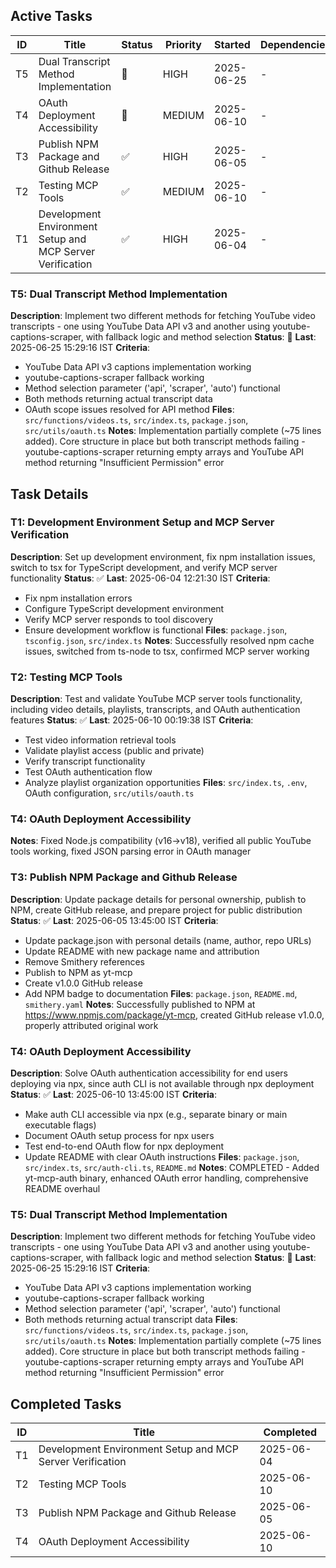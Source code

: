 ## Active Tasks
| ID | Title | Status | Priority | Started | Dependencies |
|----|-------|--------|----------|---------|--------------|
| T5 | Dual Transcript Method Implementation | 🔄 | HIGH | 2025-06-25 | - | 
| T4 | OAuth Deployment Accessibility | 🔄 | MEDIUM | 2025-06-10 | - |
| T3 | Publish NPM Package and Github Release | ✅ | HIGH | 2025-06-05 | - |
| T2 | Testing MCP Tools | ✅ | MEDIUM | 2025-06-10 | - |
| T1 | Development Environment Setup and MCP Server Verification | ✅ | HIGH | 2025-06-04 | - |


### T5: Dual Transcript Method Implementation
**Description**: Implement two different methods for fetching YouTube video transcripts - one using YouTube Data API v3 and another using youtube-captions-scraper, with fallback logic and method selection
**Status**: 🔄 **Last**: 2025-06-25 15:29:16 IST
**Criteria**: 
- YouTube Data API v3 captions implementation working
- youtube-captions-scraper fallback working  
- Method selection parameter ('api', 'scraper', 'auto') functional
- Both methods returning actual transcript data
- OAuth scope issues resolved for API method
**Files**: `src/functions/videos.ts`, `src/index.ts`, `package.json`, `src/utils/oauth.ts`
**Notes**: Implementation partially complete (~75 lines added). Core structure in place but both transcript methods failing - youtube-captions-scraper returning empty arrays and YouTube API method returning "Insufficient Permission" error

## Task Details
### T1: Development Environment Setup and MCP Server Verification
**Description**: Set up development environment, fix npm installation issues, switch to tsx for TypeScript development, and verify MCP server functionality
**Status**: ✅ **Last**: 2025-06-04 12:21:30 IST
**Criteria**: 
- Fix npm installation errors
- Configure TypeScript development environment
- Verify MCP server responds to tool discovery
- Ensure development workflow is functional
**Files**: `package.json`, `tsconfig.json`, `src/index.ts`
**Notes**: Successfully resolved npm cache issues, switched from ts-node to tsx, confirmed MCP server working

### T2: Testing MCP Tools
**Description**: Test and validate YouTube MCP server tools functionality, including video details, playlists, transcripts, and OAuth authentication features
**Status**: ✅ **Last**: 2025-06-10 00:19:38 IST
**Criteria**:
- Test video information retrieval tools
- Validate playlist access (public and private)
- Verify transcript functionality
- Test OAuth authentication flow
- Analyze playlist organization opportunities
**Files**: `src/index.ts`, `.env`, OAuth configuration, `src/utils/oauth.ts`
### T4: OAuth Deployment Accessibility

**Notes**: Fixed Node.js compatibility (v16→v18), verified all public YouTube tools working, fixed JSON parsing error in OAuth manager

### T3: Publish NPM Package and Github Release
**Description**: Update package details for personal ownership, publish to NPM, create GitHub release, and prepare project for public distribution
**Status**: ✅ **Last**: 2025-06-05 13:45:00 IST
**Criteria**:
- Update package.json with personal details (name, author, repo URLs)
- Update README with new package name and attribution
- Remove Smithery references
- Publish to NPM as yt-mcp
- Create v1.0.0 GitHub release
- Add NPM badge to documentation
**Files**: `package.json`, `README.md`, `smithery.yaml`
**Notes**: Successfully published to NPM at https://www.npmjs.com/package/yt-mcp, created GitHub release v1.0.0, properly attributed original work

### T4: OAuth Deployment Accessibility
**Description**: Solve OAuth authentication accessibility for end users deploying via npx, since auth CLI is not available through npx deployment
**Status**: ✅ **Last**: 2025-06-10 13:45:00 IST
**Criteria**:
- Make auth CLI accessible via npx (e.g., separate binary or main executable flags)
- Document OAuth setup process for npx users
- Test end-to-end OAuth flow for npx deployment
- Update README with clear OAuth instructions
**Files**: `package.json`, `src/index.ts`, `src/auth-cli.ts`, `README.md`
**Notes**: COMPLETED - Added yt-mcp-auth binary, enhanced OAuth error handling, comprehensive README overhaul

### T5: Dual Transcript Method Implementation
**Description**: Implement two different methods for fetching YouTube video transcripts - one using YouTube Data API v3 and another using youtube-captions-scraper, with fallback logic and method selection
**Status**: 🔄 **Last**: 2025-06-25 15:29:16 IST
**Criteria**: 
- YouTube Data API v3 captions implementation working
- youtube-captions-scraper fallback working
- Method selection parameter ('api', 'scraper', 'auto') functional
- Both methods returning actual transcript data
**Files**: `src/functions/videos.ts`, `src/index.ts`, `package.json`, `src/utils/oauth.ts`
**Notes**: Implementation partially complete (~75 lines added). Core structure in place but both transcript methods failing - youtube-captions-scraper returning empty arrays and YouTube API method returning "Insufficient Permission" error

## Completed Tasks
| ID | Title | Completed |
|----|-------|-----------|
| T1 | Development Environment Setup and MCP Server Verification | 2025-06-04 |
| T2 | Testing MCP Tools | 2025-06-10 |
| T3 | Publish NPM Package and Github Release | 2025-06-05 |
| T4 | OAuth Deployment Accessibility | 2025-06-10 |
